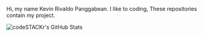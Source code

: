 Hi, my name Kevin Rivaldo Panggabean. I like to coding, These repositories contain my project.

<img align="left" alt="codeSTACKr's GitHub Stats" src="https://github-readme-stats.vercel.app/api?username=krpauto&show_icons=true&theme=radical" />
